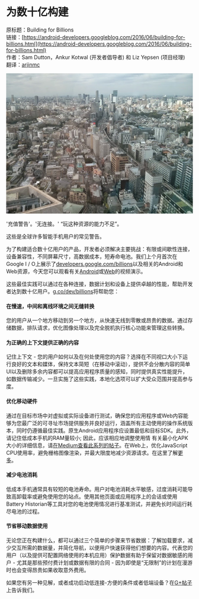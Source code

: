 # 为数十亿构建

原标题：Building for Billions  
链接：[https://android-developers.googleblog.com/2016/06/building-for-billions.html](https://android-developers.googleblog.com/2016/06/building-for-billions.html)  
作者：Sam Dutton，Ankur Kotwal (开发者倡导者) 和 Liz Yepsen (项目经理)  
翻译：[arjinmc](https://github.com/arjinmc)  

![img](../images/2016.6.30.jpg)  
 
'充值警告'。'无连接。' “玩这种资源的能力不足”。

这些是全球许多智能手机用户的常见警告。

为了构建适合数十亿用户的产品，开发者必须解决主要挑战：有限或间歇性连接，设备兼容性，不同屏幕尺寸，高数据成本，短寿命电池。我们上个月首次在Google I / O上展示了[developers.google.com/billions](https://developers.google.com/billions/?utm_campaign=android_discussion_billions_063016&utm_source=anddev&utm_medium=blog)以及相关的Android和Web资源，今天您可以观看有关[Android](https://www.youtube.com/watch?v=vaEV8bNi1Dw)或[Web](https://www.youtube.com/watch?v=E6hGubMkNfM)的视频演示。

这些最佳实践可以通过在各种连接，数据计划和设备上提供卓越的性能，帮助开发者达到数十亿用户。[g.co/dev/billions](https://developers.google.com/billions/?utm_campaign=android_discussion_billions_063016&utm_source=anddev&utm_medium=blog)将帮助您：

#### 在慢速，中间和离线环境之间无缝转换

您的用户从一个地方移动到另一个地方，从快速无线到零散或昂贵的数据。通过存储数据，排队请求，优化图像处理以及完全脱机执行核心功能来管理这些转换。

#### 为正确的上下文提供正确的内容

记住上下文 - 您的用户如何以及在何处使用您的内容？选择在不同视口大小下运行良好的文本和媒体，保持文本简短（在移动中滚动），提供不会分散内容的简单UI以及删除多余内容都可以提高应用程序质量的感知，同时提供真实性能提升，如数据传输减少。一旦实施了这些实践，本地化选项可以扩大受众范围并提高参与度。

#### 优化移动硬件

通过在目标市场中对虚拟或实际设备进行测试，确保您的应用程序或Web内容能够为您最广泛的可寻址市场提供服务并良好运行，涵盖所有主动使用的操作系统版本，同时仍遵循最佳实践。原生Android应用程序应设置最低和目标SDK。此外，请记住低成本手机的RAM量较小; 因此，应该相应地调整使用情 有关最小化APK大小的详细信息，请[在Medium查看此系列的帖子](https://medium.com/@wkalicinski/smallerapk-part-8-native-libraries-open-from-apk-fc22713861ff)。在Web上，优化JavaScript CPU使用率，避免栅格图像渲染，并最大限度地减少资源请求。在这里了解[更多](https://developers.google.com/web/fundamentals/performance/?utm_campaign=android_discussion_billions_063016&utm_source=anddev&utm_medium=blog)。

#### 减少电池消耗

低成本手机通常具有较短的电池寿命。用户对电池消耗水平敏感，过度消耗可能导致高卸载率或避免使用您的站点。使用其他页面或应用程序上的会话或使用Battery Historian等工具对您的电池使用情况进行基准测试，并避免长时间运行耗尽电池的过程。

#### 节省移动数据使用

无论您正在构建什么，都可以通过三个简单的步骤来节省数据：了解加载要求，减少交互所需的数据量，并简化导航，以便用户快速获得他们想要的内容。代表您的用户（以及提供可配置网络使用的本机应用）保护数据有助于保留对数据敏感的用户 - 尤其是那些预付费计划或数据有限的合同 - 因为即使是“无限制”的计划在漫游时也会变得昂贵如果收取意外费用。

如果您有另一种见解，或者成功启动低连接-方便的条件或者低端设备？在[G+帖子](https://plus.sandbox.google.com/+GoogleDevelopers/posts/WffV23WSrc8)上告诉我们。